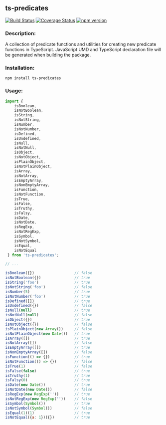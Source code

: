 ## ts-predicates

[![Build Status](https://travis-ci.com/codybonney/ts-predicates.svg?branch=master)](https://travis-ci.com/codybonney/ts-predicates)
[![Coverage Status](https://coveralls.io/repos/github/codybonney/ts-predicates/badge.svg?branch=master)](https://coveralls.io/github/codybonney/ts-predicates?branch=master)
[![npm version](http://img.shields.io/npm/v/ts-predicates.svg?style=flat)](https://npmjs.org/package/ts-predicates "View this project on npm")

### Description:
A collection of predicate functions and utilities for creating new predicate functions in TypeScript. JavaScript UMD and TypeScript declaration file will be generated when building the package.

### Installation:
```
npm install ts-predicates
```

### Usage:
```javascript
import { 
    isBoolean,
    isNotBoolean,
    isString,
    isNotString,
    isNumber,
    isNotNumber,
    isDefined,
    isUndefined,
    isNull,
    isNotNull,
    isObject,
    isNotObject,
    isPlainObject,
    isNotPlainObject,
    isArray,
    isNotArray,
    isEmptyArray,
    isNonEmptyArray,
    isFunction,
    isNotFunction,
    isTrue,
    isFalse,
    isTruthy,
    isFalsy,
    isDate,
    isNotDate,
    isRegExp,
    isNotRegExp,
    isSymbol,
    isNotSymbol,
    isEqual,
    isNotEqual
 } from 'ts-predicates';

// ...

isBoolean({})                  // false
isNotBoolean({})               // true
isString('foo')                // true
isNotString('foo')             // false
isNumber(5)                    // true
isNotNumber('foo')             // true
isDefined([])                  // true
isUndefined({})                // false
isNull(null)                   // true
isNotNull(null)                // false
isObject({})                   // true
isNotObject({})                // false
isPlainObject(new Array())     // false
isNotPlainObject(new Date())   // true
isArray([])                    // true
isNotArray([])                 // false
isEmptyArray([])               // true
isNonEmptyArray([])            // false
isFunction(() => {})           // true
isNotFunction(() => {})        // false
isTrue(1)                      // false
isFalse(false)                 // true
isTruthy(1)                    // true
isFalsy(0)                     // true
isDate(new Date())             // true
isNotDate(new Date())          // false
isRegExp(new RegExp(''))       // true
isNotRegExp(new RegExp(''))    // false
isSymbol(Symbol())             // true
isNotSymbol(Symbol())          // false
isEqual(1)(1)                  // true
isNotEqual({a: 1})({})         // true
```
